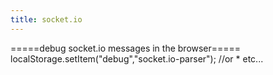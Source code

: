 ```yaml
---
title: socket.io
---
```


=====debug socket.io messages in the browser=====
  localStorage.setItem("debug","socket.io-parser"); //or * etc...
